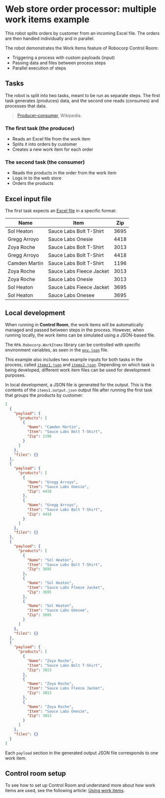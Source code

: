 # Web store order processor: multiple work items example

This robot splits orders by customer from an incoming Excel file. The orders are then handled individually and in parallel.

The robot demonstrates the Work Items feature of Robocorp Control Room:

- Triggering a process with custom payloads (input)
- Passing data and files between process steps
- Parallel execution of steps

## Tasks

The robot is split into two tasks, meant to be run as separate steps. The first task generates (produces) data, and the second one reads (consumes) and processes that data.

> [Producer-consumer](https://en.wikipedia.org/wiki/Producer%E2%80%93consumer_problem), Wikipedia.

### The first task (the producer)

- Reads an Excel file from the work item
- Splits it into orders by customer
- Creates a new work item for each order

### The second task (the consumer)

- Reads the products in the order from the work item
- Logs in to the web store
- Orders the products

## Excel input file

The first task expects an [Excel file](https://github.com/robocorp/example-web-store-work-items/raw/master/devdata/orders.xlsx) in a specific format:

| Name          | Item                     | Zip  |
| ------------- | ------------------------ | ---- |
| Sol Heaton    | Sauce Labs Bolt T-Shirt  | 3695 |
| Gregg Arroyo  | Sauce Labs Onesie        | 4418 |
| Zoya Roche    | Sauce Labs Bolt T-Shirt  | 3013 |
| Gregg Arroyo  | Sauce Labs Bolt T-Shirt  | 4418 |
| Camden Martin | Sauce Labs Bolt T-Shirt  | 1196 |
| Zoya Roche    | Sauce Labs Fleece Jacket | 3013 |
| Zoya Roche    | Sauce Labs Onesie        | 3013 |
| Sol Heaton    | Sauce Labs Fleece Jacket | 3695 |
| Sol Heaton    | Sauce Labs Onesee        | 3695 |

## Local development

When running in **Control Room**, the work items will be automatically managed and passed between steps in the process. However, when running locally, the work items can be simulated using a JSON-based file.

The `RPA.Robocorp.WorkItems` library can be controlled with specific environment variables, as seen in the [`env.json`](./devdata/env.json) file.

This example also includes two example inputs for both tasks in the process, called [`items1.json`](./devdata/items1.json) and [`items2.json`](./devdata/items2.json). Depending on which task is being developed, different work item files can be used for development purposes.

In local development, a JSON file is generated for the output. This is the contents of the `items1.output.json` output file after running the first task that groups the products by customer:

```json
[
  {
    "payload": {
      "products": [
        {
          "Name": "Camden Martin",
          "Item": "Sauce Labs Bolt T-Shirt",
          "Zip": 1196
        }
      ]
    },
    "files": {}
  },
  {
    "payload": {
      "products": [
        {
          "Name": "Gregg Arroyo",
          "Item": "Sauce Labs Onesie",
          "Zip": 4418
        },
        {
          "Name": "Gregg Arroyo",
          "Item": "Sauce Labs Bolt T-Shirt",
          "Zip": 4418
        }
      ]
    },
    "files": {}
  },
  {
    "payload": {
      "products": [
        {
          "Name": "Sol Heaton",
          "Item": "Sauce Labs Bolt T-Shirt",
          "Zip": 3695
        },
        {
          "Name": "Sol Heaton",
          "Item": "Sauce Labs Fleece Jacket",
          "Zip": 3695
        },
        {
          "Name": "Sol Heaton",
          "Item": "Sauce Labs Onesee",
          "Zip": 3695
        }
      ]
    },
    "files": {}
  },
  {
    "payload": {
      "products": [
        {
          "Name": "Zoya Roche",
          "Item": "Sauce Labs Bolt T-Shirt",
          "Zip": 3013
        },
        {
          "Name": "Zoya Roche",
          "Item": "Sauce Labs Fleece Jacket",
          "Zip": 3013
        },
        {
          "Name": "Zoya Roche",
          "Item": "Sauce Labs Onesie",
          "Zip": 3013
        }
      ]
    },
    "files": {}
  }
]
```

Each `payload` section in the generated output JSON file corresponds to one work item.

## Control room setup

To see how to set up Control Room and understand more about how work items are used, see the following article: [Using work items](https://robocorp.com/docs/development-guide/control-room/data-pipeline).
